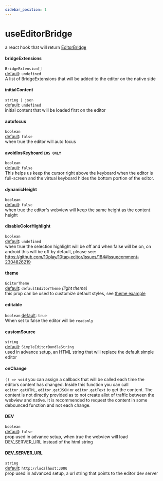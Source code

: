 ```yaml
---
sidebar_position: 1
---
```


# useEditorBridge

a react hook that will return [EditorBridge](./EditorBridge)

#### bridgeExtensions

`BridgeExtension[]`  
<u>default</u>: `undefined`<br />
A list of BridgeExtensions that will be added to the editor on the native side

#### initialContent

`string | json`  
<u>default</u>: `undefined`<br />
initial content that will be loaded first on the editor

#### autofocus

`boolean`  
<u>default</u>: `false`<br />
when true the editor will auto focus

#### avoidIosKeyboard `IOS ONLY`

`boolean`  
<u>default</u>: `false`<br />
This helps us keep the cursor right above the keyboard when the editor is full-screen and the virtual keyboard hides the bottom portion of the editor.

#### dynamicHeight

`boolean`  
<u>default</u>: `false`<br />
when true the editor's webview will keep the same height as the content height

#### disableColorHighlight

`boolean`  
<u>default</u>: `undefined`<br />
when true the selection highlight will be off and when false will be on, on android this will be off by default, please see:
https://github.com/10play/10tap-editor/issues/184#issuecomment-2304826219

#### theme

`EditorTheme`  
<u>default</u>: `defaultEditorTheme` <i>(light theme)</i><br />
this prop can be used to customize default styles, see [theme example](../examples/customTheme.md)

#### editable

`boolean`
<u>default</u>: `true`<br />
When set to false the editor will be `readonly`

#### customSource

`string`  
<u>default</u>: `SimpleEditorBundleString`<br />
used in advance setup, an HTML string that will replace the default simple editor

#### onChange

`() => void`
you can assign a callback that will be called each time the editors content has changed. Inside this function you can call
`editor.getHTML`, `editor.getJSON` or `editor.getText` to get the content. The content is not directly provided as to not
create allot of traffic between the webview and native. It is recommended to request the content in some debounced function
and not each change.

#### DEV

`boolean`  
<u>default</u>: `false`<br />
prop used in advance setup, when true the webview will load DEV_SERVER_URL instead of the html string

#### DEV_SERVER_URL

`string`  
<u>default</u>: `http://localhost:3000`<br />
prop used in advanced setup, a url string that points to the editor dev server
